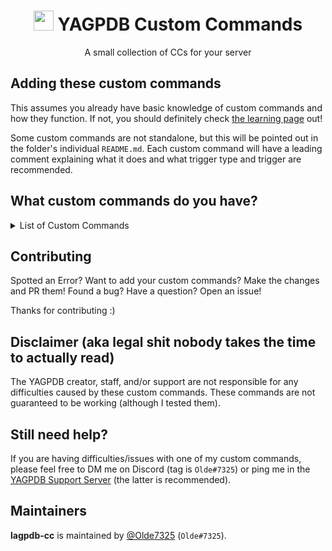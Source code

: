 #
<h1 align="center"><img src="https://yagpdb.xyz/static/img/logo_y.png" height=32px width=32px></img>&nbspYAGPDB Custom Commands</h1>

<p align="center">A small collection of CCs for your server</p>

## Adding these custom commands
This assumes you already have basic knowledge of custom commands and how they function. If not, you should definitely check [the learning page](https://learn.yagpdb.xyz/) out!

Some custom commands are not standalone, but this will be pointed out in the folder's individual `README.md`. Each custom command will have a leading comment explaining what it does and what trigger type and trigger are recommended.

## What custom commands do you have?
<details>
<summary>List of Custom Commands</summary>

+ [Report System](https://github.com/Olde7325/lagpdb-cc/tree/main/Report-System)
    - Set logging channel where the reports are being logged into
    - Notify users about their actions being taken on their reports
        - Set "talk-to-staff-channel" where users are being notified and can talk to the moderators
    - Edit report message to the current state (e.g. "under investigation")
    - Use reactions as menu options
</details>


## Contributing
Spotted an Error? Want to add your custom commands? Make the changes and PR them!
Found a bug? Have a question? Open an issue!

Thanks for contributing :)

## Disclaimer (aka legal shit nobody takes the time to actually read)
The YAGPDB creator, staff, and/or support are not responsible for any difficulties caused by these custom commands.
These commands are not guaranteed to be working (although I tested them).

## Still need help?
If you are having difficulties/issues with one of my custom commands, please feel free to DM me on Discord (tag is `Olde#7325`) or ping me in the [YAGPDB Support Server](https://discord.gg/5uVyq2E) (the latter is recommended).

## Maintainers
**lagpdb-cc** is maintained by [@Olde7325](https://github.com/Olde7325) (`Olde#7325`).